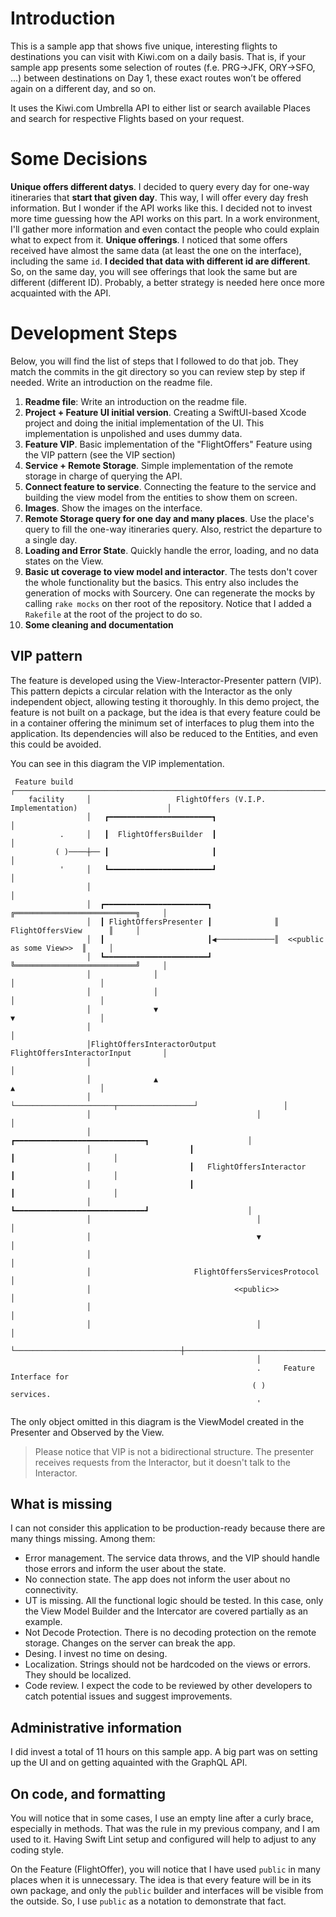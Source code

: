 # Introduction

This is a sample app that shows five unique, interesting flights to destinations you can visit with Kiwi.com on a daily basis. That is, if your sample app presents some selection of routes (f.e. PRG→JFK, ORY→SFO, ...) between destinations on Day 1, these exact routes won’t be offered again on a different day, and so on.

It uses the Kiwi.com Umbrella API to either list or search available Places and search for respective Flights based on your request.

# Some Decisions

**Unique offers different datys**. I decided to query every day for one-way itineraries that **start that given day**. This way, I will offer every day fresh information. But I wonder if the API works like this. I decided not to invest more time guessing how the API works on this part. In a work environment, I'll gather more information and even contact the people who could explain what to expect from it.
**Unique offerings**. I noticed that some offers received have almost the same data (at least the one on the interface), including the same `id`. **I decided that data with different id are different**. So, on the same day, you will see offerings that look the same but are different (different ID). Probably, a better strategy is needed here once more acquainted with the API.

# Development Steps

Below, you will find the list of steps that I followed to do that job. They match the commits in the git directory so you can review step by step if needed.
Write an introduction on the readme file.

1. **Readme file**: Write an introduction on the readme file.
2. **Project + Feature UI initial version**. Creating a SwiftUI-based Xcode project and doing the initial implementation of the UI. This implementation is unpolished and uses dummy data.
3. **Feature VIP**. Basic implementation of the "FlightOffers" Feature using the VIP pattern (see the VIP section)
4. **Service + Remote Storage**. Simple implementation of the remote storage in charge of querying the API.
5. **Connect feature to service**. Connecting the feature to the service and building the view model from the entities to show them on screen.
6. **Images**. Show the images on the interface.
7. **Remote Storage query for one day and many places**. Use the place's query to fill the one-way itineraries query. Also, restrict the departure to a single day. 
8. **Loading and Error State**. Quickly handle the error, loading, and no data states on the View. 
9. **Basic ut coverage to view model and interactor**. The tests don't cover the whole functionality but the basics. This entry also includes the generation of mocks with Sourcery. One can regenerate the mocks by calling `rake mocks` on ther root of the repository. Notice that I added a `Rakefile` at the root of the project to do so. 
10. **Some cleaning and documentation**

## VIP pattern

The feature is developed using the View-Interactor-Presenter pattern (VIP). This pattern depicts a circular relation with the Interactor as the only independent object, allowing testing it thoroughly. In this demo project, the feature is not built on a package, but the idea is that every feature could be in a container offering the minimum set of interfaces to plug them into the application. Its dependencies will also be reduced to the Entities, and even this could be avoided.

You can see in this diagram the VIP implementation.
```
 Feature build   ┌───────────────────────────────────────────────────────────────────────────┐
    facility     │                   FlightOffers (V.I.P. Implementation)                    │
                 │   ┏━━━━━━━━━━━━━━━━━━━━━━━┓                                               │
           .     │   ┃  FlightOffersBuilder  ┃                                               │
          ( )────┼── ┃                       ┃                                               │
           '     │   ┗━━━━━━━━━━━━━━━━━━━━━━━┛                                               │
                 │                                                                           │
                 │  ┏━━━━━━━━━━━━━━━━━━━━━━━┓              ╔═══════════════════════════╗     │  
                 │  ┃ FlightOffersPresenter ┃              ║     FlightOffersView      ║     │
                 │  ┃                       ┃◀─────────────║  <<public as some View>>  ║     │
                 │  ┗━━━━━━━━━━━━━━━━━━━━━━━┛              ╚═══════════════════════════╝     │
                 │              │                                        │                   │
                 │              │                                        │                   │
                 │              ▼                                        ▼                   │
                 │                                                                           │
                 │FlightOffersInteractorOutput             FlightOffersInteractorInput       │
                 │                                                                           │
                 │              ▲                                        ▲                   │
                 │              └──────────────────────┬─────────────────┘                   │
                 │                                     │                                     │
                 │                      ┏━━━━━━━━━━━━━━━━━━━━━━━━━━━━━┓                      │
                 │                      ┃                             ┃                      │
                 │                      ┃   FlightOffersInteractor    ┃                      │
                 │                      ┃                             ┃                      │
                 │                      ┗━━━━━━━━━━━━━━━━━━━━━━━━━━━━━┛                      │
                 │                                     │                                     │
                 │                                     ▼                                     │
                 │                                                                           │
                 │                       FlightOffersServicesProtocol                        │
                 │                                <<public>>                                 │
                 │                                                                           │
                 │                                     │                                     │
                 └─────────────────────────────────────┼─────────────────────────────────────┘
                                                       │                                      
                                                       .     Feature Interface for            
                                                      ( )          services.                  
                                                       '                                      
```

The only object omitted in this diagram is the ViewModel created in the Presenter and Observed by the View.

> Please notice that VIP is not a bidirectional structure. The presenter receives requests from the Interactor, but it doesn't talk to the Interactor.

## What is missing

I can not consider this application to be production-ready because there are many things missing. Among them:

* Error management. The service data throws, and the VIP should handle those errors and inform the user about the state.
* No connection state. The app does not inform the user about no connectivity.
* UT is missing. All the functional logic should be tested. In this case, only the View Model Builder and the Intercator are covered partially as an example. 
* Not Decode Protection. There is no decoding protection on the remote storage. Changes on the server can break the app.
* Desing. I invest no time on desing.
* Localization. Strings should not be hardcoded on the views or errors. They should be localized.
* Code review. I expect the code to be reviewed by other developers to catch potential issues and suggest improvements.

## Administrative information

I did invest a total of 11 hours on this sample app. A big part was on setting up the UI and on getting aquainted with the GraphQL API.

## On code, and formatting

You will notice that in some cases, I use an empty line after a curly brace, especially in methods. That was the rule in my previous company, and I am used to it. Having Swift Lint setup and configured will help to adjust to any coding style.

On the Feature (FlightOffer), you will notice that I have used `public` in many places when it is unnecessary. The idea is that every feature will be in its own package, and only the `public` builder and interfaces will be visible from the outside. So, I use `public` as a notation to demonstrate that fact.